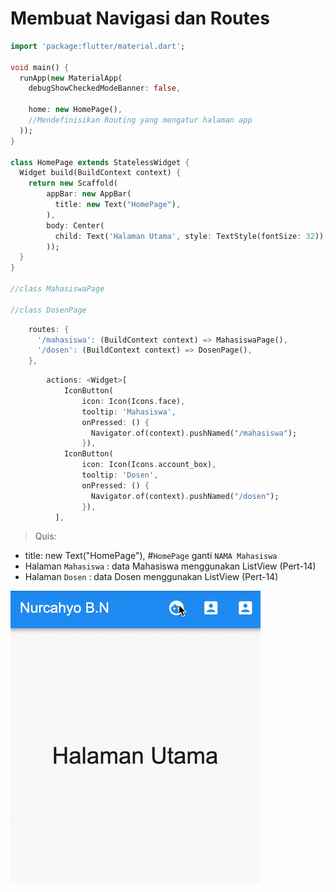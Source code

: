 # Membuat Navigasi dan Routes

```dart
import 'package:flutter/material.dart';

void main() {
  runApp(new MaterialApp(
    debugShowCheckedModeBanner: false,

    home: new HomePage(),
    //Mendefinisikan Routing yang mengatur halaman app
  ));
}

class HomePage extends StatelessWidget {
  Widget build(BuildContext context) {
    return new Scaffold(
        appBar: new AppBar(
          title: new Text("HomePage"),        
        ),
        body: Center(
          child: Text('Halaman Utama', style: TextStyle(fontSize: 32)),
        ));
  }
}

//class MahasiswaPage   

//class DosenPage 
```


```dart
    routes: {
      '/mahasiswa': (BuildContext context) => MahasiswaPage(),
      '/dosen': (BuildContext context) => DosenPage(),
    },
```


```dart
        actions: <Widget>[
            IconButton(
                icon: Icon(Icons.face),
                tooltip: 'Mahasiswa',
                onPressed: () {
                  Navigator.of(context).pushNamed("/mahasiswa");
                }),
            IconButton(
                icon: Icon(Icons.account_box),
                tooltip: 'Dosen',
                onPressed: () {
                  Navigator.of(context).pushNamed("/dosen");
                }),
          ],
```        

> Quis: 

* title: new Text("HomePage"), #`HomePage` ganti `NAMA Mahasiswa`
* Halaman `Mahasiswa` : data Mahasiswa menggunakan ListView (Pert-14)
* Halaman `Dosen` : data Dosen menggunakan ListView (Pert-14)

![Tampilan Awal](/tugas-nav.gif)
